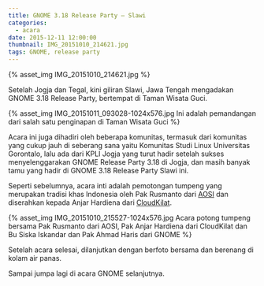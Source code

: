 ```yaml
---
title: GNOME 3.18 Release Party – Slawi
categories:
  - acara
date: 2015-12-11 12:00:00
thumbnail: IMG_20151010_214621.jpg
tags: GNOME, release party
---
```


{% asset_img IMG_20151010_214621.jpg %}

Setelah Jogja dan Tegal, kini giliran Slawi, Jawa Tengah mengadakan GNOME 3.18 Release Party, bertempat di Taman Wisata Guci.

{% asset_img IMG_20151011_093028-1024x576.jpg Ini adalah pemandangan dari salah satu penginapan di Taman Wisata Guci %}

Acara ini juga dihadiri oleh beberapa komunitas, termasuk dari komunitas yang cukup jauh di seberang sana yaitu Komunitas Studi Linux Universitas Gorontalo, lalu ada dari KPLI Jogja yang turut hadir setelah sukses menyelenggarakan GNOME Release Party 3.18 di Jogja, dan masih banyak tamu yang hadir di GNOME 3.18 Release Party Slawi ini.

Seperti sebelumnya, acara inti adalah pemotongan tumpeng yang merupakan tradisi khas Indonesia oleh Pak Rusmanto dari [AOSI](http://aosi.or.id/) dan diserahkan kepada Anjar Hardiena dari [CloudKilat](http://cloudkilat.com/).

{% asset_img IMG_20151010_215527-1024x576.jpg Acara potong tumpeng bersama Pak Rusmanto dari AOSI, Pak Anjar Hardiena dari CloudKilat dan Bu Siska Iskandar dan Pak Ahmad Haris dari GNOME %}

Setelah acara selesai, dilanjutkan dengan berfoto bersama dan berenang di kolam air panas.

Sampai jumpa lagi di acara GNOME selanjutnya.